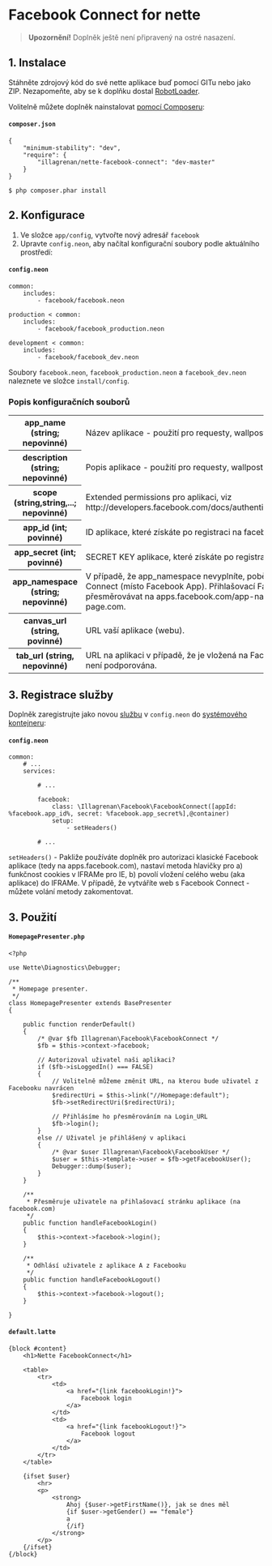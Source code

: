 # Facebook Connect for nette
> **Upozornění!** Doplněk ještě není připravený na ostré nasazení.

## 1. Instalace
Stáhněte zdrojový kód do své nette aplikace buď pomocí GITu nebo jako ZIP. Nezapomeňte, aby se k doplňku dostal [RobotLoader](http://doc.nette.org/cs/auto-loading).

Volitelně můžete doplněk nainstalovat [pomocí Composeru](http://doc.nette.org/cs/composer):

#### `composer.json`
	{
		"minimum-stability": "dev",
	    "require": {
	        "illagrenan/nette-facebook-connect": "dev-master"
	    }
	}

	$ php composer.phar install

## 2. Konfigurace
1. Ve složce `app/config`, vytvořte nový adresář `facebook`
2. Upravte `config.neon`, aby načítal konfigurační soubory podle aktuálního prostředí:

#### `config.neon`

	common:
		includes:
			- facebook/facebook.neon

	production < common:
		includes:
			- facebook/facebook_production.neon

	development < common:
		includes:
			- facebook/facebook_dev.neon


Soubory `facebook.neon`, `facebook_production.neon` a `facebook_dev.neon` naleznete ve složce `install/config`.

### Popis konfiguračních souborů
<table>
	<tr>
		<th>app_name (string; nepovinné)</th>
		<td>Název aplikace - použití pro requesty, wallpost apod.</td>
	</tr>
	<tr>
		<th>description (string; nepovinné)</th>
		<td>Popis aplikace - použití pro requesty, wallpost apod.</td>
	</tr>
	<tr>
		<th>scope (string,string,...; nepovinné)</th>
		<td>Extended permissions pro aplikaci, viz http://developers.facebook.com/docs/authentication/permissions/#extended_perms</td>
	</tr>
	<tr>
		<th>app_id (int; povinné)</th>
		<td>ID aplikace, které získáte po registraci na facebook.com/developers</td>
	</tr>
	<tr>
		<th>app_secret (int; povinné)</th>
		<td>SECRET KEY aplikace, které získáte po registraci na facebook.com/developers</td>
	</tr>
	<tr>
		<th>app_namespace (string; nepovinné)</th>
		<td>V případě, že app_namespace nevyplníte, poběží doplněk v režimu Facebook Connect (místo Facebook App). Přihlašovací Facebook URL tedy nebude přesměrovávat na apps.facebook.com/app-namespace ale na www.my-canvas-page.com.</td>
	</tr>
	<tr>
		<th>canvas_url (string, povinné)</th>
		<td>URL vaší aplikace (webu).</td>
	</tr>
	<tr>
		<th>tab_url (string, nepovinné)</th>
		<td>URL na aplikaci v případě, že je vložená na Facebook PAGE. Tato funkcionalita zatím není podporována.</td>
	</tr>
</table>

## 3. Registrace služby

Doplněk zaregistrujte jako novou [službu](http://doc.nette.org/cs/configuring#toc-definice-sluzeb) v `config.neon` do [systémového kontejneru](http://doc.nette.org/cs/dependency-injection):

#### `config.neon`
	common:
		# ...
		services:

			# ...

			facebook:
				class: \Illagrenan\Facebook\FacebookConnect([appId: %facebook.app_id%, secret: %facebook.app_secret%],@container)
				setup:
					- setHeaders()

			# ...

`setHeaders()` - Pakliže používáte doplněk pro autorizaci klasické Facebook aplikace (tedy na apps.facebook.com), nastaví metoda hlavičky pro a) funkčnost cookies v IFRAMe pro IE, b) povolí vložení celého webu (aka aplikace) do IFRAMe. V případě, že vytváříte web s Facebook Connect - můžete volání metody zakomentovat.

## 3. Použití

#### `HomepagePresenter.php`
	<?php

	use Nette\Diagnostics\Debugger;

	/**
	 * Homepage presenter.
	 */
	class HomepagePresenter extends BasePresenter
	{

	    public function renderDefault()
	    {
	        /* @var $fb Illagrenan\Facebook\FacebookConnect */
	        $fb = $this->context->facebook;

	        // Autorizoval uživatel naši aplikaci?
	        if ($fb->isLoggedIn() === FALSE)
	        {
	            // Volitelně můžeme změnit URL, na kterou bude uživatel z Facebooku navrácen
	            $redirectUri = $this->link("//Homepage:default");
	            $fb->setRedirectUri($redirectUri);

	            // Přihlásíme ho přesměrováním na Login_URL
	            $fb->login();
	        }
	        else // Uživatel je přihlášený v aplikaci
	        {
	            /* @var $user Illagrenan\Facebook\FacebookUser */
	            $user = $this->template->user = $fb->getFacebookUser();
	            Debugger::dump($user);
	        }
	    }

	    /**
	     * Přesměruje uživatele na přihlašovací stránku aplikace (na facebook.com)
	     */
	    public function handleFacebookLogin()
	    {
	        $this->context->facebook->login();
	    }
	    
	    /**
	     * Odhlásí uživatele z aplikace A z Facebooku
	     */
	    public function handleFacebookLogout()
	    {
	        $this->context->facebook->logout();
	    }

	}

#### `default.latte`

	{block #content}
	    <h1>Nette FacebookConnect</h1>

	    <table>
	        <tr>
	            <td>
	                <a href="{link facebookLogin!}">
	                    Facebook login
	                </a>
	            </td>
	            <td>
	                <a href="{link facebookLogout!}">
	                    Facebook logout
	                </a>
	            </td>
	        </tr>
	    </table>

	    {ifset $user}
	        <hr>
	        <p>
	            <strong>
	                Ahoj {$user->getFirstName()}, jak se dnes měl
	                {if $user->getGender() == "female"}
	                a
	                {/if}        
	            </strong>
	        </p>
	    {/ifset}
	{/block}